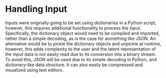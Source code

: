 # Handling Input
Inputs were originally going to be set using dictionaries in a Python script, however, this requires additional functionality to process the input. Specifically, the dictionary object would need to be compiled and imported, rather than a simple decoding, as is the case for aomething like JSON. An alternative would be to pickle the dictionary objects and unpickle at runtime, however, this adds complexity to the user and the latent representation of the input data is not easily read due to its conversion into a binary stream. To avoid this, JSON will be used due to its simple decoding in Python, and dictionary-like data structure. It can also easily be compressed and visualized using text editors.

